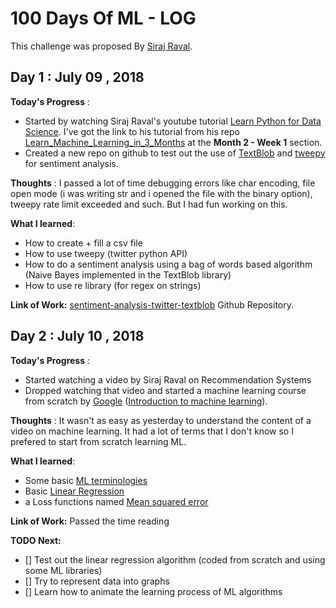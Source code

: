 # 100 Days Of ML - LOG

This challenge was proposed By [Siraj Raval](https://twitter.com/sirajraval).

## Day 1 : July 09 , 2018
 
**Today's Progress** : 

* Started by watching Siraj Raval's youtube tutorial [Learn Python for Data Science](https://www.youtube.com/playlist?list=PL2-dafEMk2A6QKz1mrk1uIGfHkC1zZ6UU). I've got the link to his tutorial from his repo [Learn_Machine_Learning_in_3_Months](https://github.com/llSourcell/Learn_Machine_Learning_in_3_Months) at the <b>Month 2 - Week 1</b> section.
* Created a new repo on github to test out the use of [TextBlob](https://textblob.readthedocs.io/en/dev/) and [tweepy](http://www.tweepy.org/) for sentiment analysis.

**Thoughts** : I passed a lot of time debugging errors like char encoding, file open mode (i was writing str and i opened the file with the binary option), tweepy rate limit exceeded and such. But I had fun working on this.

**What I learned**:

* How to create + fill a csv file
* How to use tweepy (twitter python API)
* How to do a sentiment analysis using a bag of words based algorithm (Naive Bayes implemented in the TextBlob library)
* How to use re library (for regex on strings)

**Link of Work:**   [sentiment-analysis-twitter-textblob](https://github.com/touir1/sentiment-analysis-twitter-textblob) Github Repository.

## Day 2 : July 10 , 2018
 
**Today's Progress** : 

* Started watching a video by Siraj Raval on Recommendation Systems
* Dropped watching that video and started a machine learning course from scratch by [Google](https://www.google.com) ([Introduction to machine learning](https://developers.google.com/machine-learning/crash-course/)).

**Thoughts** : It wasn't as easy as yesterday to understand the content of a video on machine learning. It had a lot of terms that I don't know so I prefered to start from scratch learning ML.

**What I learned**:

* Some basic [ML terminologies]()
* Basic [Linear Regression](https://developers.google.com/machine-learning/crash-course/descending-into-ml/linear-regression)
* a Loss functions named [Mean squared error](https://en.wikipedia.org/wiki/Mean_squared_error)

**Link of Work:**   Passed the time reading

**TODO Next:**
- [] Test out the linear regression algorithm (coded from scratch and using some ML libraries)
- [] Try to represent data into graphs
- [] Learn how to animate the learning process of ML algorithms

